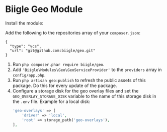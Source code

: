 # Biigle Geo Module

Install the module:

Add the following to the repositories array of your `composer.json`:
```
{
  "type": "vcs",
  "url": "git@github.com:biigle/geo.git"
}
```

1. Run `php composer.phar require biigle/geo`.
2. Add `'Biigle\Modules\Geo\GeoServiceProvider'` to the `providers` array in `config/app.php`.
3. Run `php artisan geo:publish` to refresh the public assets of this package. Do this for every update of the package.
4. Configure a storage disk for the geo overlay files and set the `GEO_OVERLAY_STORAGE_DISK` variable to the name of this storage disk in the `.env` file. Example for a local disk:
    ```php
    'geo-overlays' => [
        'driver' => 'local',
        'root' => storage_path('geo-overlays'),
    ],
    ```
